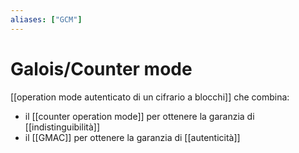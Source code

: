 ```yaml
---
aliases: ["GCM"]
---
```


# Galois/Counter mode
[[operation mode autenticato di un cifrario a blocchi]] che combina:
- il [[counter operation mode]] per ottenere la garanzia di [[indistinguibilità]]
- il [[GMAC]] per ottenere la garanzia di [[autenticità]]
